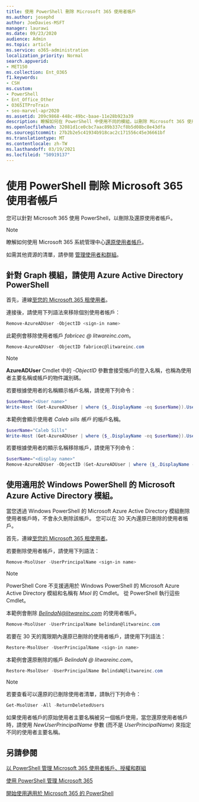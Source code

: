 ```yaml
---
title: 使用 PowerShell 刪除 Microsoft 365 使用者帳戶
ms.author: josephd
author: JoeDavies-MSFT
manager: laurawi
ms.date: 09/23/2020
audience: Admin
ms.topic: article
ms.service: o365-administration
localization_priority: Normal
search.appverid:
- MET150
ms.collection: Ent_O365
f1.keywords:
- CSH
ms.custom:
- PowerShell
- Ent_Office_Other
- O365ITProTrain
- seo-marvel-apr2020
ms.assetid: 209c9868-448c-49bc-baae-11e28b923a39
description: 瞭解如何在 PowerShell 中使用不同的模組，以刪除 Microsoft 365 使用者帳戶。
ms.openlocfilehash: 32081d1ce0cbc7aac89b337cf8b5d08bc8e43dfa
ms.sourcegitcommit: 27b2b2e5c41934b918cac2c171556c45e36661bf
ms.translationtype: MT
ms.contentlocale: zh-TW
ms.lasthandoff: 03/19/2021
ms.locfileid: "50919137"
---
```

# <a name="delete-microsoft-365-user-accounts-with-powershell"></a>使用 PowerShell 刪除 Microsoft 365 使用者帳戶

您可以針對 Microsoft 365 使用 PowerShell，以刪除及還原使用者帳戶。

>[!Note]
>瞭解如何使用 Microsoft 365 系統管理中心[還原使用者帳戶](../admin/add-users/restore-user.md)。
>
>如需其他資源的清單，請參閱 [管理使用者和群組](../admin/add-users/index.yml)。
>   
   
## <a name="use-the-azure-active-directory-powershell-for-graph-module"></a>針對 Graph 模組，請使用 Azure Active Directory PowerShell

首先，連線[至您的 Microsoft 365 租使用者](connect-to-microsoft-365-powershell.md#connect-with-the-azure-active-directory-powershell-for-graph-module)。

連接後，請使用下列語法來移除個別使用者帳戶：
  
```powershell
Remove-AzureADUser -ObjectID <sign-in name>
```

此範例會移除使用者帳戶 *fabricec \@ litwareinc.com*。
  
```powershell
Remove-AzureADUser -ObjectID fabricec@litwareinc.com
```

> [!NOTE]
> **AzureADUser** Cmdlet 中的 *-ObjectID* 參數會接受帳戶的登入名稱，也稱為使用者主要名稱或帳戶的物件識別碼。
  
若要根據使用者的名稱顯示帳戶名稱，請使用下列命令︰
  
```powershell
$userName="<User name>"
Write-Host (Get-AzureADUser | where {$_.DisplayName -eq $userName}).UserPrincipalName
```

本範例會顯示使用者 *Caleb sills 帳戶* 的帳戶名稱。
  
```powershell
$userName="Caleb Sills"
Write-Host (Get-AzureADUser | where {$_.DisplayName -eq $userName}).UserPrincipalName
```

若要根據使用者的顯示名稱移除帳戶，請使用下列命令︰
  
```powershell
$userName="<display name>"
Remove-AzureADUser -ObjectID (Get-AzureADUser | where {$_.DisplayName -eq $userName}).UserPrincipalName
```

## <a name="use-the-microsoft-azure-active-directory-module-for-windows-powershell"></a>使用適用於 Windows PowerShell 的 Microsoft Azure Active Directory 模組。

當您透過 Windows PowerShell 的 Microsoft Azure Active Directory 模組刪除使用者帳戶時，不會永久刪除該帳戶。 您可以在 30 天內還原已刪除的使用者帳戶。

首先，連線[至您的 Microsoft 365 租使用者](connect-to-microsoft-365-powershell.md#connect-with-the-microsoft-azure-active-directory-module-for-windows-powershell)。

若要刪除使用者帳戶，請使用下列語法：
  
```powershell
Remove-MsolUser -UserPrincipalName <sign-in name>
```

>[!Note]
>PowerShell Core 不支援適用於 Windows PowerShell 的 Microsoft Azure Active Directory 模組和名稱有 *Msol* 的 Cmdlet。 從 PowerShell 執行這些 Cmdlet。
>

本範例會刪除 *BelindaN@litwareinc.com* 的使用者帳戶。
  
```powershell
Remove-MsolUser -UserPrincipalName belindan@litwareinc.com
```

若要在 30 天的寬限期內還原已刪除的使用者帳戶，請使用下列語法：
  
```powershell
Restore-MsolUser -UserPrincipalName <sign-in name>
```

本範例會還原刪除的帳戶 *BelindaN \@ litwareinc.com*。
  
```powershell
Restore-MsolUser -UserPrincipalName BelindaN@litwareinc.com
```

>[!Note]
> 若要查看可以還原的已刪除使用者清單，請執行下列命令：
>    
> ```powershell
> Get-MsolUser -All -ReturnDeletedUsers
> ```
>
> 如果使用者帳戶的原始使用者主要名稱被另一個帳戶使用，當您還原使用者帳戶時，請使用 _NewUserPrincipalName_ 參數 (而不是 _UserPrincipalName_) 來指定不同的使用者主要名稱。


## <a name="see-also"></a>另請參閱

[以 PowerShell 管理 Microsoft 365 使用者帳戶、授權和群組](manage-user-accounts-and-licenses-with-microsoft-365-powershell.md)
  
[使用 PowerShell 管理 Microsoft 365](manage-microsoft-365-with-microsoft-365-powershell.md)
  
[開始使用適用於 Microsoft 365 的 PowerShell](getting-started-with-microsoft-365-powershell.md)